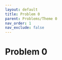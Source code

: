 ```yaml
---
layout: default
title: Problem 0
parent: Problems/Theme 0
nav_order: 1
nav_exclude: false
---
```

# Problem 0